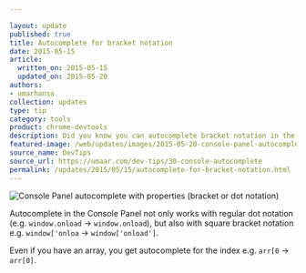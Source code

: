 ```yaml
---

layout: update
published: true
title: Autocomplete for bracket notation
date: 2015-05-15
article:
  written_on: 2015-05-15
  updated_on: 2015-05-20
authors:
- umarhansa
collection: updates
type: tip
category: tools
product: chrome-devtools
description: Did you know you can autocomplete bracket notation in the Sources panel?
featured-image: /web/updates/images/2015-05-20-console-panel-autocomplete-with-properties-bracket-or-dot-notation/console-autocomplete.gif
source_name: DevTips
source_url: https://umaar.com/dev-tips/30-console-autocomplete
permalink: /updates/2015/05/15/autocomplete-for-bracket-notation.html
---
```

<img src="/web/updates/images/2015-05-20-console-panel-autocomplete-with-properties-bracket-or-dot-notation/console-autocomplete.gif" alt="Console Panel autocomplete with properties (bracket or dot notation)">

Autocomplete in the Console Panel not only works with regular dot notation (e.g. <code>window.onload</code> → <code>window.onload</code>), but also with square bracket notation e.g. <code>window['onloa</code> → <code>window['onload']</code>.

Even if you have an array, you get autocomplete for the index e.g. <code>arr[0</code> → <code>arr[0]</code>.